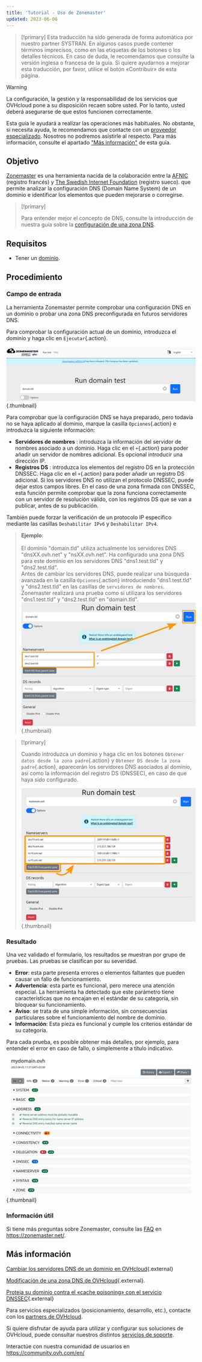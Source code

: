 ```yaml
---
title: 'Tutorial - Uso de Zonemaster'
updated: 2023-06-06
---
```


> [!primary]
> Esta traducción ha sido generada de forma automática por nuestro partner SYSTRAN. En algunos casos puede contener términos imprecisos, como en las etiquetas de los botones o los detalles técnicos. En caso de duda, le recomendamos que consulte la versión inglesa o francesa de la guía. Si quiere ayudarnos a mejorar esta traducción, por favor, utilice el botón «Contribuir» de esta página.
>

> [!warning]
>
> La configuración, la gestión y la responsabilidad de los servicios que OVHcloud pone a su disposición recaen sobre usted. Por lo tanto, usted deberá asegurarse de que estos funcionen correctamente.
> 
> Esta guía le ayudará a realizar las operaciones más habituales. No obstante, si necesita ayuda, le recomendamos que contacte con un [proveedor especializado](https://partner.ovhcloud.com/es/). Nosotros no podremos asistirle al respecto. Para más información, consulte el apartado ["Más información"](#go-further) de esta guía.
> 

## Objetivo

[Zonemaster](https://zonemaster.net/en/run-test) es una herramienta nacida de la colaboración entre la [AFNIC](https://www.afnic.fr/en/) (registro francés) y [The Swedish Internet Foundation](https://internetstiftelsen.se/en/) (registro sueco). que permite analizar la configuración DNS (Domain Name System) de un dominio e identificar los elementos que pueden mejorarse o corregirse.

> [!primary]
>
> Para entender mejor el concepto de DNS, consulte la introducción de nuestra guía sobre la [configuración de una zona DNS](/pages/web_cloud/domains/dns_zone_edit).

## Requisitos

- Tener un [dominio](https://www.ovhcloud.com/es/domains/).

## Procedimiento

### Campo de entrada

La herramienta Zonemaster permite comprobar una configuración DNS en un dominio o probar una zona DNS preconfigurada en futuros servidores DNS.

Para comprobar la configuración actual de un dominio, introduzca el dominio y haga clic en `Ejecutar`{.action}.

![Captura de pantalla del formulario de Zonemaster. El dominio "domain.tld" se ha introducido y está listo para ser probado.](images/run-domain-test.png){.thumbnail}

Para comprobar que la configuración DNS se haya preparado, pero todavía no se haya aplicado al dominio, marque la casilla `Opciones`{.action} e introduzca la siguiente información:

- **Servidores de nombres** : introduzca la información del servidor de nombres asociado a un dominio. Haga clic en el `+`{.action} para poder añadir un servidor de nombres adicional. Es opcional introducir una dirección IP.
- **Registros DS** : introduzca los elementos del registro DS en la protección DNSSEC. Haga clic en el `+`{.action} para poder añadir un registro DS adicional. Si los servidores DNS no utilizan el protocolo DNSSEC, puede dejar estos campos libres. En el caso de una zona firmada con DNSSEC, esta función permite comprobar que la zona funciona correctamente con un servidor de resolución válido, con los registros DS que se van a publicar, antes de su publicación.

También puede forzar la verificación de un protocolo IP específico mediante las casillas `Deshabilitar IPv6` y `Deshabilitar IPv4`.

> **Ejemplo**:<br><br> El dominio "domain.tld" utiliza actualmente los servidores DNS "dnsXX.ovh.net" y "nsXX.ovh.net". 
> Ha configurado una zona DNS para este dominio en los servidores DNS "dns1.test.tld" y "dns2.test.tld". <br>
> Antes de cambiar los servidores DNS, puede realizar una búsqueda avanzada en la casilla `Opciones`{.action} introduciendo "dns1.test.tld" y "dns2.test.tld" en las casillas de `servidores de nombres`.<br>
> Zonemaster realizará una prueba como si utilizara los servidores "dns1.test.tld" y "dns2.test.tld" en "domain.tld".<br>
> ![Captura de pantalla de las opciones avanzadas del formulario de Zonemaster. Los dos servidores de nombres "dns1.test.tld" y "dns2.test.tld" se han introducido en la sección "Servidores de nombres" del formulario.](images/run-domain-test-nameservers-option.png){.thumbnail}

> [!primary]
>
> Cuando introduzca un dominio y haga clic en los botones `Obtener datos desde la zona padre`{.action} y `Obtener DS desde la zona padre`{.action}, aparecerán los servidores DNS asociados al dominio, así como la información del registro DS (DNSSEC), en caso de que haya sido configurado.
>
> ![Captura de pantalla de la página de resultados de Zonemaster para el dominio "domain.tld". Se desarrolla la sección "Direcciones".](images/fetch-ns-from-parent-zone.png){.thumbnail}

### Resultado

Una vez validado el formulario, los resultados se muestran por grupo de pruebas. Las pruebas se clasifican por su severidad.

- **Error**: esta parte presenta errores o elementos faltantes que pueden causar un fallo de funcionamiento.
- **Advertencia**: esta parte es funcional, pero merece una atención especial. La herramienta ha detectado que este parámetro tiene características que no encajan en el estándar de su categoría, sin bloquear su funcionamiento.
- **Aviso**:  se trata de una simple información, sin consecuencias particulares sobre el funcionamiento del nombre de dominio.
- **Información**: Esta pieza es funcional y cumple los criterios estándar de su categoría.

Para cada prueba, es posible obtener más detalles, por ejemplo, para entender el error en caso de fallo, o simplemente a título indicativo.

![Captura de pantalla de la página de resultados de Zonemaster para el dominio "domain.tld". La sección "Address" se expande.](images/domain-analysis.png){.thumbnail}

### Información útil

Si tiene más preguntas sobre Zonemaster, consulte las [FAQ](https://zonemaster.net/es/faq) en <https://zonemaster.net/>.

## Más información <a name="go-further"></a>

[Cambiar los servidores DNS de un dominio en OVHcloud](/pages/web_cloud/domains/dns_server_general_information){.external}

[Modificación de una zona DNS de OVHcloud](/pages/web_cloud/domains/dns_zone_edit){.external}.

[Proteja su dominio contra el «cache poisoning» con el servicio DNSSEC](/pages/web_cloud/domains/dns_dnssec){.external}

Para servicios especializados (posicionamiento, desarrollo, etc.), contacte con los [partners de OVHcloud](https://partner.ovhcloud.com/es/).

Si quiere disfrutar de ayuda para utilizar y configurar sus soluciones de OVHcloud, puede consultar nuestros distintos [servicios de soporte](https://www.ovhcloud.com/es/support-levels/).

Interactúe con nuestra comunidad de usuarios en <https://community.ovh.com/en/>
